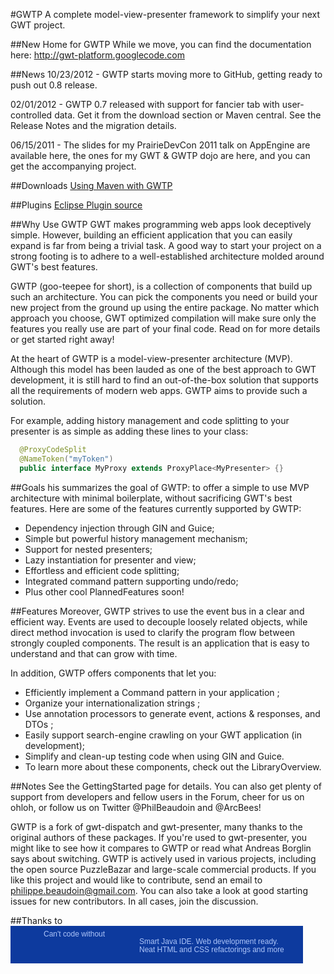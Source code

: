 #GWTP
A complete model-view-presenter framework to simplify your next GWT project.

##New Home for GWTP
While we move, you can find the documentation here:
http://gwt-platform.googlecode.com

##News
10/23/2012 - GWTP starts moving more to GitHub, getting ready to push out 0.8 release.

02/01/2012 - GWTP 0.7 released with support for fancier tab with user-controlled data. 
Get it from the download section or Maven central. See the Release Notes and the migration details.

06/15/2011 - The slides for my PrairieDevCon 2011 talk on AppEngine are available here, 
the ones for my GWT & GWTP dojo are here, and you can get the accompanying project.

##Downloads
[Using Maven with GWTP](Using-Gwtp-with-Maven)

##Plugins
[Eclipse Plugin source](https://github.com/ArcBees/gwtp-eclipse-plugin)

##Why Use GWTP
GWT makes programming web apps look deceptively simple. However, building an efficient application that you 
can easily expand is far from being a trivial task. A good way to start your project on a strong footing is 
to adhere to a well-established architecture molded around GWT's best features.

GWTP (goo-teepee for short), is a collection of components that build up such an architecture. 
You can pick the components you need or build your new project from the ground up using the entire package. 
No matter which approach you choose, GWT optimized compilation will make sure only the features you really use 
are part of your final code. Read on for more details or get started right away!

At the heart of GWTP is a model-view-presenter architecture (MVP). Although this model has been lauded as one of 
the best approach to GWT development, it is still hard to find an out-of-the-box solution that supports all the 
requirements of modern web apps. GWTP aims to provide such a solution.

For example, adding history management and code splitting to your presenter is as simple as adding these lines 
to your class:
```java
  @ProxyCodeSplit
  @NameToken("myToken")
  public interface MyProxy extends ProxyPlace<MyPresenter> {}
```

##Goals
his summarizes the goal of GWTP: to offer a simple to use MVP architecture with minimal boilerplate, without sacrificing GWT's best features. Here are some of the features currently supported by GWTP:

* Dependency injection through GIN and Guice;
* Simple but powerful history management mechanism;
* Support for nested presenters;
* Lazy instantiation for presenter and view;
* Effortless and efficient code splitting;
* Integrated command pattern supporting undo/redo;
* Plus other cool PlannedFeatures soon!

##Features
Moreover, GWTP strives to use the event bus in a clear and efficient way. Events are used to decouple loosely 
related objects, while direct method invocation is used to clarify the program flow between strongly coupled 
components. The result is an application that is easy to understand and that can grow with time.

In addition, GWTP offers components that let you:

* Efficiently implement a Command pattern in your application ;
* Organize your internationalization strings ;
* Use annotation processors to generate event, actions & responses, and DTOs ;
* Easily support search-engine crawling on your GWT application (in development);
* Simplify and clean-up testing code when using GIN and Guice.
* To learn more about these components, check out the LibraryOverview.

##Notes
See the GettingStarted page for details. You can also get plenty of support from developers and fellow users 
in the Forum, cheer for us on ohloh, or follow us on Twitter @PhilBeaudoin and @ArcBees!

GWTP is a fork of gwt-dispatch and gwt-presenter, many thanks to the original authors of these packages. If you're 
used to gwt-presenter, you might like to see how it compares to GWTP or read what Andreas Borglin says about switching.
GWTP is actively used in various projects, including the open source PuzzleBazar and large-scale commercial products.
If you like this project and would like to contribute, send an email to philippe.beaudoin@gmail.com. You can also take 
a look at good starting issues for new contributors. In all cases, join the discussion.

##Thanks to
<a href="http://www.jetbrains.com/idea/features/html_css_editor.html" style="display:block; background:#0d3a9e url(http://www.jetbrains.com/idea/opensource/img/all/banners/idea468x60_blue.gif) no-repeat 10px 50%; border:solid 1px #0d3a9e; margin:0;padding:0;text-decoration:none;text-indent:0;letter-spacing:-0.001em; width:466px; height:58px" alt="Smart Java IDE. Web development ready. Neat HTML and CSS refactorings and more" title="Smart Java IDE. Web development ready. Neat HTML and CSS refactorings and more"><span style="margin: 5px 0 0 52px;padding: 0;float: left;font-size: 12px;cursor:pointer;  background-image:none;border:0;color: #acc4f9; font-family: trebuchet ms,arial,sans-serif;font-weight: normal;text-align:left;">Can't code without</span><span style="margin:0 0 0 205px;padding:18px 0 2px 0; line-height:13px;font-size:12px;cursor:pointer;  background-image:none;border:0;display:block; width:255px; color: #acc4f9; font-family: trebuchet ms,arial,sans-serif;font-weight: normal;text-align:left;">Smart Java IDE. Web development ready. <br/>Neat HTML and CSS refactorings and more</span></a>
